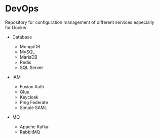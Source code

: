 # DevOps 
Repository for configuration management of different services especially for Docker.

- Database
    - MongoDB
    - MySQL
    - MariaDB
    - Redis
    - SQL Server

- IAM 
    - Fusion Auth
    - Gluu
    - Keycloak
    - Ping Federate
    - Simple SAML

- MQ
    - Apache Kafka
    - RabbitMQ